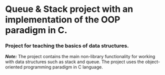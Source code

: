 # Queue & Stack project with an implementation of the OOP paradigm in C. 

### Project for teaching the basics of data structures.
***Note:*** The project contains the main non-library functionality for working with data structures such as stack and queue. The project uses the object-oriented programming paradigm in C language.  
